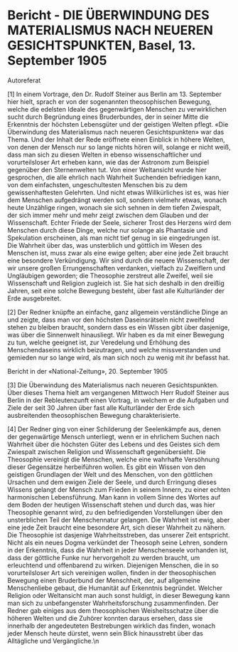 # Bericht - DIE ÜBERWINDUNG DES MATERIALISMUS NACH NEUEREN GESICHTSPUNKTEN, Basel, 13. September 1905

Autoreferat

[1] In einem Vortrage, den Dr. Rudolf Steiner aus Berlin am 13. September hier hielt, sprach er von der sogenannten theosophischen Bewegung, welche die edelsten Ideale des gegenwärtigen Menschen zu verwirklichen sucht durch Begründung eines Bruderbundes, der in seiner Mitte die Erkenntnis der höchsten Lebensgüter und der geistigen Welten pflegt. «Die Überwindung des Materialismus nach neueren Gesichtspunkten» war das Thema. Und der Inhalt der Rede eröffnete einen Einblick in höhere Welten, von denen der Mensch nur so lange nichts hören will, solange er nicht weiß, dass man sich zu diesen Welten in ebenso wissenschaftlicher und vorurteilsloser Art erheben kann, wie das der Astronom zum Beispiel gegenüber den Sternenwelten tut. Von einer Weltansicht wurde hier gesprochen, die alle ehrlich nach Wahrheit Suchenden befriedigen kann, von dem einfachsten, ungeschultesten Menschen bis zu dem gewissenhaftesten Gelehrten. Und nicht etwas Willkürliches ist es, was hier dem Menschen aufgedrängt werden soll, sondern vielmehr etwas, wonach heute Unzählige ringen, wonach sie sich sehnen in dem tiefen Zwiespalt, der sich immer mehr und mehr zeigt zwischen dem Glauben und der Wissenschaft. Echter Friede der Seele, sicherer Trost des Herzens wird dem Menschen durch diese Dinge, welche nur solange als Phantasie und Spekulation erscheinen, als man nicht tief genug in sie eingedrungen ist. Die Wahrheit über das, was unsterblich und göttlich im Wesen des Menschen ist, muss zwar als eine ewige gelten; aber eine jede Zeit braucht eine besondere Verkündigung. Wir sind durch die neuere Wissenschaft, der wir unsere großen Errungenschaften verdanken, vielfach zu Zweiflern und Ungläubigen geworden; die Theosophie zerstreut alle Zweifel, weil sie Wissenschaft und Religion zugleich ist. Sie hat sich deshalb in den dreißig Jahren, seit eine solche Bewegung besteht, über fast alle Kulturländer der Erde ausgebreitet.

[2] Der Redner knüpfte an einfache, ganz allgemein verständliche Dinge an und zeigte, dass man vor den höchsten Daseinsrätseln nicht zweifelnd stehen zu bleiben braucht, sondern dass es ein Wissen gibt über dasjenige, was über die Sinnenwelt hinausliegt. Wir haben es da mit einer Bewegung zu tun, welche geeignet ist, zur Veredelung und Erhöhung des Menschendaseins wirklich beizutragen, und welche missverstanden und gemieden nur so lange wird, als man sich noch zu wenig mit ihr befasst hat.

Bericht in der «National-Zeitung», 20. September 1905

[3] Die Überwindung des Materialismus nach neueren Gesichtspunkten. Über dieses Thema hielt am vergangenen Mittwoch Herr Rudolf Steiner aus Berlin in der Rebleutenzunft einen Vortrag, in welchem er die Aufgaben und Ziele der seit 30 Jahren über fast alle Kulturländer der Erde sich ausbreitenden theosophischen Bewegung charakterisierte.

[4] Der Redner ging von einer Schilderung der Seelenkämpfe aus, denen der gegenwärtige Mensch unterliegt, wenn er in ehrlichem Suchen nach Wahrheit über die höchsten Güter des Lebens und des Geistes sich dem Zwiespalt zwischen Religion und Wissenschaft gegenübersieht. Die Theosophie vereinigt die Menschen, welche eine wahrhafte Versöhnung dieser Gegensätze herbeiführen wollen. Es gibt ein Wissen von den geistigen Grundlagen der Welt und des Menschen, von den göttlichen Ursachen und dem ewigen Ziele der Seele, und durch Erringung dieses Wissens gelangt der Mensch zum Frieden in seinem Innern, zu einer echten harmonischen Lebensführung. Man kann in vollem Sinne des Wortes auf dem Boden der heutigen Wissenschaft stehen und durch das, was hier Theosophie genannt wird, zu den befriedigenden Vorstellungen über den unsterblichen Teil der Menschennatur gelangen. Die Wahrheit ist ewig, aber eine jede Zeit braucht eine besondere Art, sich dieser Wahrheit zu nähern. Die Theosophie ist dasjenige Wahrheitsstreben, das unserer Zeit entspricht. Nicht als ein neues Dogma verkündet der Theosoph seine Lehren, sondern in der Erkenntnis, dass die Wahrheit in jeder Menschenseele vorhanden ist, dass der göttliche Funke nur hervorgeholt zu werden braucht, um erleuchtend und offenbarend zu wirken. Diejenigen Menschen, die in so vorurteilsloser Art sich vereinigen wollen, finden in der theosophischen Bewegung einen Bruderbund der Menschheit, der, auf allgemeine Menschenliebe gebaut, die Humanität auf Erkenntnis begründet. Welcher Religion oder Weltansicht man auch sonst huldigt, in dieser Bewegung kann man sich zu unbefangenster Wahrheitsforschung zusammenfinden. Der Redner gab einiges aus dem theosophischen Weisheitsschatze über die höheren Welten und die Zuhörer konnten daraus ersehen, dass sie innerhalb der angedeuteten Bestrebungen wirklich das finden, wonach jeder Mensch heute dürstet, wenn sein Blick hinausstrebt über das Alltägliche und Vergängliche.\n